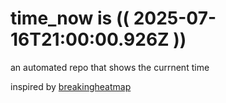 # time_now is (( 2025-07-16T21:00:00.926Z ))

an automated repo that shows the currnent time

inspired by [breakingheatmap](https://github.com/breakingheatmap/breakingheatmap)